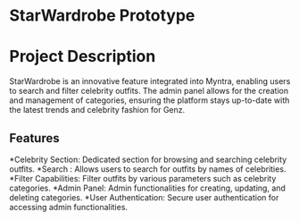 # StarWardrobe Prototype

# Project Description

StarWardrobe is an innovative feature integrated into Myntra, enabling users to search and filter celebrity outfits. The admin panel allows for the creation and management of categories, ensuring the platform stays up-to-date with the latest trends and celebrity fashion for Genz.

## Features

*Celebrity Section: Dedicated section for browsing and searching celebrity outfits.
*Search : Allows users to search for outfits by names of celebrities.
*Filter Capabilities: Filter outfits by various parameters such as celebrity categories.
*Admin Panel: Admin functionalities for creating, updating, and deleting categories.
\*User Authentication: Secure user authentication for accessing admin functionalities.
